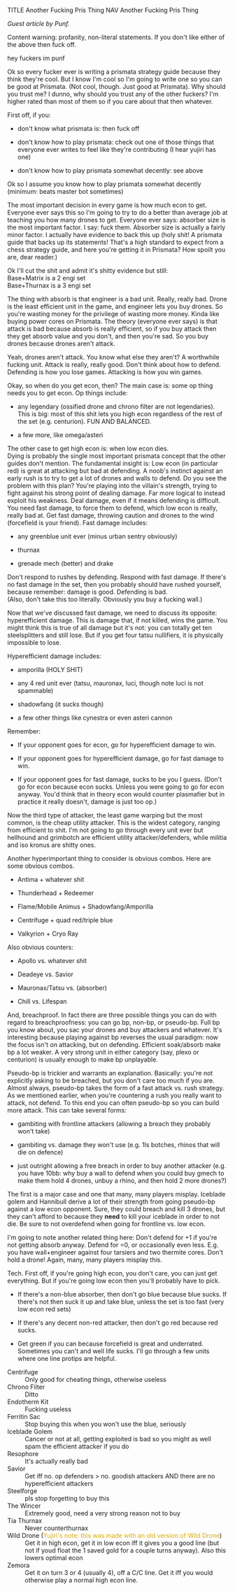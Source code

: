 TITLE Another Fucking Pris Thing
NAV Another Fucking Pris Thing

*Guest article by Punf.*

Content warning: profanity, non-literal statements. If you don't like either of the above then fuck off.

hey fuckers im punf

Ok so every fucker ever is writing a prismata strategy guide because they think they're cool. But I know I'm cool so I'm going to write one so you can be good at Prismata. (Not cool, though. Just good at Prismata). Why should you trust me? I dunno, why should you trust any of the other fuckers? I'm higher rated than most of them so if you care about that then whatever.

First off, if you:

* don't know what prismata is: then fuck off

* don't know how to play prismata: check out one of those things that everyone ever writes to feel like they're contributing (I hear yujiri has one)

* don't know how to play prismata somewhat decently: see above

Ok so I assume you know how to play prismata somewhat decently (minimum: beats master bot sometimes)

The most important decision in every game is how much econ to get. Everyone ever says this so I'm going to try to do a better than average job at teaching you how many drones to get. Everyone ever says: absorber size is the most important factor. I say: fuck them. Absorber size is actually a fairly minor factor. I actually have evidence to back this up (holy shit! A prismata guide that backs up its statements! That's a high standard to expect from a chess strategy guide, and here you're getting it in Prismata? How spoilt you are, dear reader.)

Ok I'll cut the shit and admit it's shitty evidence but still:<br>
Base+Matrix is a 2 engi set<br>
Base+Thurnax is a 3 engi set

The thing with absorb is that engineer is a bad unit. Really, really bad. Drone is the least efficient unit in the game, and engineer lets you buy drones. So you're wasting money for the privilege of wasting more money. Kinda like buying power cores on Prismata. The theory (everyone ever says) is that attack is bad because absorb is really efficient, so if you buy attack then they get absorb value and you don't, and then you're sad. So you buy drones because drones aren't attack.

Yeah, drones aren't attack. You know what else they aren't? A worthwhile fucking unit. Attack is really, really good. Don't think about how to defend. Defending is how you lose games. Attacking is how you win games.

Okay, so when do you get econ, then? The main case is: some op thing needs you to get econ. Op things include:

* any legendary (ossified drone and chrono filter are not legendaries). This is big: most of this shit lets you high econ regardless of the rest of the set (e.g. centurion). FUN AND BALANCED.

* a few more, like omega/asteri

The other case to get high econ is: when low econ dies.<br>
Dying is probably the single most important prismata concept that the other guides don't mention. The fundamental insight is: Low econ (in particular red) is great at attacking but bad at defending. A noob's instinct against an early rush is to try to get a lot of drones and walls to defend. Do you see the problem with this plan? You're playing into the villain's strength, trying to fight against his strong point of dealing damage. Far more logical to instead exploit his weakness. Deal damage, even if it means defending is difficult. You need fast damage, to force them to defend, which low econ is really, really bad at. Get fast damage, throwing caution and drones to the wind (forcefield is your friend). Fast damage includes:

* any greenblue unit ever (minus urban sentry obviously)

* thurnax

* grenade mech (better) and drake

Don't respond to rushes by defending. Respond with fast damage. If there's no fast damage in the set, then you probably should have rushed yourself, because remember: damage is good. Defending is bad.<br>
(Also, don't take this too literally. Obviously you buy a fucking wall.)

Now that we've discussed fast damage, we need to discuss its opposite: hyperefficient damage. This is damage that, if not killed, wins the game. You might think this is true of all damage but it's not: you can totally get ten steelsplitters and still lose. But if you get four tatsu nullifiers, it is physically impossible to lose.<br>

Hyperefficient damage includes:

* amporilla (HOLY SHIT)

* any 4 red unit ever (tatsu, mauronax, luci, though note luci is not spammable)

* shadowfang (it sucks though)

* a few other things like cynestra or even asteri cannon

Remember:

* If your opponent goes for econ, go for hyperefficient damage to win.

* If your opponent goes for hyperefficient damage, go for fast damage to win.

* If your opponent goes for fast damage, sucks to be you I guess. (Don't go for econ because econ sucks. Unless you were going to go for econ anyway. You'd think that in theory econ would counter plasmafier but in practice it really doesn't, damage is just too op.)

Now the third type of attacker, the least game warping but the most common, is the cheap utility attacker. This is the widest category, ranging from efficient to shit. I'm not going to go through every unit ever but hellhound and grimbotch are efficient utility attacker/defenders, while militia and iso kronus are shitty ones.

Another hyperimportant thing to consider is obvious combos. Here are some obvious combos.

* Antima + whatever shit

* Thunderhead + Redeemer

* Flame/Mobile Animus + Shadowfang/Amporilla

* Centrifuge + quad red/triple blue

* Valkyrion + Cryo Ray

Also obvious counters:

* Apollo vs. whatever shit

* Deadeye vs. Savior

* Mauronax/Tatsu vs. (absorber)

* Chill vs. Lifespan

And, breachproof. In fact there are three possible things you can do with regard to breachproofness: you can go bp, non-bp, or pseudo-bp. Full bp you know about, you sac your drones and buy attackers and whatever. It's interesting because playing against bp reverses the usual paradigm: now the focus isn't on attacking, but on defending. Efficient soak/absorb make bp a lot weaker. A very strong unit in either category (say, plexo or centurion) is usually enough to make bp unplayable.

Pseudo-bp is trickier and warrants an explanation. Basically: you're not explicitly asking to be breached, but you don't care too much if you are. Almost always, pseudo-bp takes the form of a fast attack vs. rush strategy. As we mentioned earlier, when you're countering a rush you really want to attack, not defend. To this end you can often pseudo-bp so you can build more attack. This can take several forms:

* gambiting with frontline attackers (allowing a breach they probably won't take)

* gambiting vs. damage they won't use (e.g. 1ls botches, rhinos that will die on defence)

* just outright allowing a free breach in order to buy another attacker (e.g. you have 10bb: why buy a wall to defend when you could buy gmech to make them hold 4 drones, unbuy a rhino, and then hold 2 more drones?)

The first is a major case and one that many, many players misplay. Iceblade golem and Hannibull derive a lot of their strength from going pseudo-bp against a low econ opponent. Sure, they could breach and kill 3 drones, but they can't afford to because they **need** to kill your iceblade in order to not die. Be sure to not overdefend when going for frontline vs. low econ.

I'm going to note another related thing here: Don't defend for +1 if you're not getting absorb anyway. Defend for =0, or occasionally even less. E.g. you have wall+engineer against four tarsiers and two thermite cores. Don't hold a drone! Again, many, many players misplay this.

Tech. First off, if you're going high econ, you don't care, you can just get everything. But if you're going low econ then you'll probably have to pick.

* If there's a non-blue absorber, then don't go blue because blue sucks. If there's not then suck it up and take blue, unless the set is too fast (very low econ red sets)

* If there's any decent non-red attacker, then don't go red because red sucks.

* Get green if you can because forcefield is great and underrated. Sometimes you can't and well life sucks.
I'll go through a few units where one line protips are helpful.

<dl>
<dt>Centrifuge</dt>
<dd>Only good for cheating things, otherwise useless</dd>
<dt>Chrono Filter</dt>
<dd>Ditto</dd>
<dt>Endotherm Kit</dt>
<dd>Fucking useless</dd>
<dt>Ferritin Sac</dt>
<dd>Stop buying this when you won't use the blue, seriously</dd>
<dt>Iceblade Golem</dt>
<dd>Cancer or not at all, getting exploited is bad so you might as well spam the efficient attacker if you do</dd>
<dt>Resophore</dt>
<dd>It's actually really bad</dd>
<dt>Savior</dt>
<dd>Get iff no. op defenders &gt; no. goodish attackers AND there are no hyperefficient attackers</dd>
<dt>Steelforge</dt>
<dd>pls stop forgetting to buy this</dd>
<dt>The Wincer</dt>
<dd>Extremely good, need a very strong reason not to buy</dd>
<dt>Tia Thurnax</dt>
<dd>Never counterthurnax</dd>
<dt>Wild Drone (<span style="color:#ddaa00;">Yujiri's note: this was made with an old version of Wild Drone</span>)</dt>
<dd>Get it in high econ, get it in low econ iff it gives you a good line (but not if youd float the 1 saved gold for a couple turns anyway). Also this lowers optimal econ</dd>
<dt>Zemora</dt>
<dd>Get it on turn 3 or 4 (usually 4), off a C/C line. Get it iff you would otherwise play a normal high econ line.</dd>
</dl>
